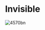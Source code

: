 # Invisible

![4570bn](https://user-images.githubusercontent.com/43111492/84665489-88ba5480-af3d-11ea-9ba5-75ed135059eb.gif)

